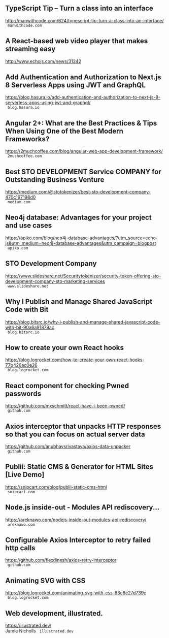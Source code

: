 ## TypeScript Tip – Turn a class into an interface  
http://manwithcode.com/624/typescript-tip-turn-a-class-into-an-interface/  
 ` manwithcode.com`
  

## A React-based web video player that makes streaming easy  
http://www.echojs.com/news/31242  
 
  

## Add Authentication and Authorization to Next.js 8 Serverless Apps using JWT and GraphQL  
https://blog.hasura.io/add-authentication-and-authorization-to-next-js-8-serverless-apps-using-jwt-and-graphql/  
 ` blog.hasura.io`
  

## Angular 2+: What are the Best Practices & Tips When Using One of the Best Modern Frameworks?  
https://2muchcoffee.com/blog/angular-web-app-development-framework/  
 ` 2muchcoffee.com`
  

## Best STO DEVELOPMENT Service COMPANY for Outstanding Business Venture  
https://medium.com/@stotokenizer/best-sto-development-company-470c197198d0  
 ` medium.com`
  

## Neo4j database: Advantages for your project and use cases  
https://apiko.com/blog/neo4j-database-advantages/?utm_source=echo-js&utm_medium=neo4j-database-advantages&utm_campaign=blogpost  
 ` apiko.com`
  

## STO Development Company  
https://www.slideshare.net/Securitytokenizer/security-token-offering-sto-development-company-sto-marketing-services  
 ` www.slideshare.net`
  

## Why I Publish and Manage Shared JavaScript Code with Bit  
https://blog.bitsrc.io/why-i-publish-and-manage-shared-javascript-code-with-bit-90a6a91879ac  
 ` blog.bitsrc.io`
  

## How to create your own React hooks  
https://blog.logrocket.com/how-to-create-your-own-react-hooks-77b426ac0e26  
 ` blog.logrocket.com`
  

## React component for checking Pwned passwords  
https://github.com/mxschmitt/react-have-i-been-pwned/  
 ` github.com`
  

## Axios interceptor that unpacks HTTP responses so that you can focus on actual server data  
https://github.com/anubhavsrivastava/axios-data-unpacker  
 ` github.com`
  

## Publii: Static CMS & Generator for HTML Sites [Live Demo]  
https://snipcart.com/blog/publii-static-cms-html  
 ` snipcart.com`
  

## Node.js inside-out - Modules API rediscovery...  
https://areknawo.com/nodejs-inside-out-modules-api-rediscovery/  
 ` areknawo.com`
  

## Configurable Axios Interceptor to retry failed http calls  
https://github.com/flexdinesh/axios-retry-interceptor  
 ` github.com`
  

## Animating SVG with CSS  
https://blog.logrocket.com/animating-svg-with-css-83e8e27d739c  
 ` blog.logrocket.com`
  

## Web development, illustrated.  
https://illustrated.dev/  
Jamie Nicholls ` illustrated.dev`
  

